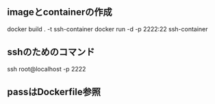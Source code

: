 ## imageとcontainerの作成
docker build . -t ssh-container
docker run -d -p 2222:22 ssh-container

## sshのためのコマンド
ssh root@localhost -p 2222

## passはDockerfile参照
